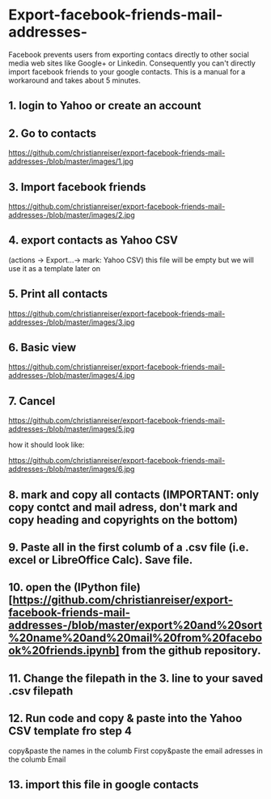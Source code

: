 # Export-facebook-friends-mail-addresses-
Facebook prevents users from exporting contacs directly to other social media web sites like Google+ or Linkedin. Consequently you can't directly import facebook friends to your google contacts. This is a manual for a workaround and takes about 5 minutes.

## 1. login to Yahoo or create an account
## 2. Go to contacts

https://github.com/christianreiser/export-facebook-friends-mail-addresses-/blob/master/images/1.jpg

## 3. Import facebook friends

https://github.com/christianreiser/export-facebook-friends-mail-addresses-/blob/master/images/2.jpg

## 4. export contacts as Yahoo CSV 
(actions -> Export...-> mark: Yahoo CSV)
this file will be empty but we will use it as a template later on

## 5. Print all contacts

https://github.com/christianreiser/export-facebook-friends-mail-addresses-/blob/master/images/3.jpg

## 6. Basic view

https://github.com/christianreiser/export-facebook-friends-mail-addresses-/blob/master/images/4.jpg

## 7. Cancel

https://github.com/christianreiser/export-facebook-friends-mail-addresses-/blob/master/images/5.jpg

how it should look like:

https://github.com/christianreiser/export-facebook-friends-mail-addresses-/blob/master/images/6.jpg

## 8. mark and copy all contacts (IMPORTANT: only copy contct and mail adress, don't mark and copy heading and copyrights on the bottom)

## 9. Paste all in the first columb of a .csv file (i.e. excel or LibreOffice Calc). Save file.

## 10. open the (IPython file)[https://github.com/christianreiser/export-facebook-friends-mail-addresses-/blob/master/export%20and%20sort%20name%20and%20mail%20from%20facebook%20friends.ipynb] from the github repository.

## 11. Change the filepath in the 3. line to your saved .csv filepath

## 12. Run code and copy & paste into the Yahoo CSV template fro step 4
copy&paste the names in the columb First
copy&paste the email adresses in the columb Email

## 13. import this file in google contacts

